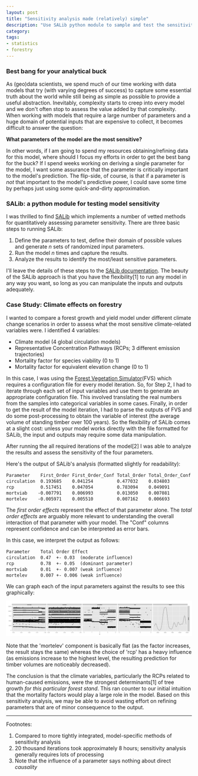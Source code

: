 ```yaml
---
layout: post
title: "Sensitivity analysis made (relatively) simple"
description: "Use SALib python module to sample and test the sensitivity of models"
category: 
tags:
- statistics
- forestry
---
```



### Best bang for your analytical buck

As (geo)data scientists, we spend much of our time working with data models that try (with varying degrees of success) to capture some essential truth about the world while still being as simple as possible to provide a useful abstraction. Inevitably, complexity starts to creep into every model and we don't often stop to assess the value added by that complexity. When working with models that require a large number of parameters and a huge domain of potential inputs that are expensive to collect, it becomes difficult to answer the question:

**What parameters of the model are the most sensitive?**

In other words, if I am going to spend my resources obtaining/refining data for this model, where should I focus
my efforts in order to get the best bang for the buck? If I spend weeks working on deriving a single parameter for the model,
I want some assurance that the parameter is critically important to the model's prediction. 
The flip-side, of course, is that if a parameter is *not* that important to the model's predictive power, I could
save some time by perhaps just using some quick-and-dirty approximation. 

### SALib: a python module for testing model sensitivity

I was thrilled to find [SALib](http://jdherman.github.io/SALib/) which implements a number of vetted methods for quantitatively 
assessing parameter sensitivity. There are three basic steps to running SALib:

1. Define the parameters to test, define their domain of possible values and generate *n* sets of randomized input parameters.   
2. Run the model *n* times and capture the results.
3. Analyze the results to identify the most/least sensitive parameters.

I'll leave the details of these steps to the [SALib documentation](http://jdherman.github.io/SALib/).
The beauty of the SALib approach is that you have the flexibility[1] to run any model in any way you want, so long as you can manipulate the inputs and outputs adequately.

### Case Study: Climate effects on forestry

I wanted to compare a forest growth and yield model under different climate change scenarios in order to assess what the most sensitive climate-related variables were. I identified 4 variables:

* Climate model (4 global circulation models)
* Representative Concentration Pathways (RCPs; 3 different emission trajectories)
* Mortality factor for species viability (0 to 1)
* Mortality factor for equivalent elevation change (0 to 1)

In this case, I was using the [Forest Vegetation Simulator](http://www.fs.fed.us/fmsc/fvs/)(FVS) which requires
a configuration file for every model iteration. So, for Step 2, I had to iterate through each set of input variables and use them to generate an appropriate configuration file. This involved translating the real numbers from the samples into categorical variables in some cases. Finally, in order to get the result of the model iteration, I had to parse the outputs of FVS and do some post-processing to obtain the variable of interest (the average volume of standing timber over 100 years). So the flexibility of SALib comes at a slight cost: unless your model works directly with the file formatted for SALib, the input and outputs may require some data manipulation.  

After running the all required iterations of the model[2] I was able to analyze the results and assess the sensitivity of the four parameters. 

Here's the output of SALib's analysis (formatted slightly for readability):

    Parameter    First_Order First_Order_Conf Total_Order Total_Order_Conf
    circulation  0.193685    0.041254         0.477032    0.034803
    rcp          0.517451    0.047054         0.783094    0.049091
    mortviab    -0.007791    0.006993         0.013050    0.007081
    mortelev    -0.005971    0.005510         0.007162    0.006693


The *first order effects* represent the effect of that parameter alone. The *total order effects* are arguably more
relevant to understanding the overall interaction of that parameter with your model. The "Conf" columns represent confidence and can be interpreted as error bars.

In this case, we interpret the output as follows:

    Parameter    Total Order Effect   
    circulation  0.47  +- 0.03  (moderate influence)      
    rcp          0.78  +- 0.05  (dominant parameter)
    mortviab     0.01  +- 0.007 (weak influence)
    mortelev     0.007 +- 0.006 (weak influence)

We can graph each of the input parameters against the results to see this graphically:

![sagraph](/assets/img/sagraph.png)

Note that the 'mortelev' component is basically flat (as the factor increases, the result stays the same) whereas the choice of 'rcp' has a heavy influence (as emissions increase to the highest level, the resulting prediction for timber volumes are noticeably decreased).

The conclusion is that the climate variables, particularly the RCPs related to human-caused emissions, were the strongest determinants[1] of tree growth *for this particular forest stand*. This ran counter to our initial intuition that the mortality factors would play a large role in the model. Based on this sensitivity analysis, we may be able to avoid wasting effort on refining parameters that are of minor consequence to the output.


<hr>
Footnotes:

1. Compared to more tightly integrated, model-specific methods of sensitivity analysis
2. 20 thousand iterations took approximately 8 hours; sensitivity analysis generally requires lots of processing
3. Note that the influence of a parameter says nothing about direct *causality*
